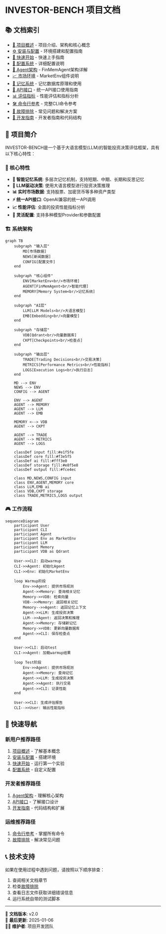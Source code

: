 # INVESTOR-BENCH 项目文档

## 📚 文档索引

- [📖 项目概述](./01-project-overview.md) - 项目介绍、架构和核心概念
- [⚙️ 安装与配置](./02-installation-setup.md) - 环境搭建和配置指南  
- [🚀 快速开始](./03-quick-start.md) - 快速上手指南
- [🔧 配置系统](./04-configuration.md) - 详细配置说明
- [🤖 Agent架构](./05-agent-architecture.md) - FinMemAgent架构详解
- [📈 市场环境](./06-market-environment.md) - MarketEnv组件说明
- [🧠 记忆系统](./07-memory-system.md) - 记忆数据库原理和使用
- [🔌 API接口](./08-api-interfaces.md) - 统一API接口使用指南
- [📊 评估指标](./09-evaluation-metrics.md) - 性能评估和指标分析
- [🛠️ 命令行参考](./10-cli-reference.md) - 完整CLI命令参考
- [🐛 故障排除](./11-troubleshooting.md) - 常见问题和解决方案
- [🔬 开发指南](./12-development-guide.md) - 开发者指南和代码结构

## 🎯 项目简介

INVESTOR-BENCH是一个基于大语言模型(LLM)的智能投资决策评估框架，具有以下核心特性：

### 🌟 核心特性

- **🧠 智能记忆系统**: 多层次记忆机制，支持短期、中期、长期和反思记忆
- **🤖 LLM驱动决策**: 使用大语言模型进行投资决策推理
- **📊 实时市场数据**: 支持股票、加密货币等多种资产类型  
- **⚡ 统一API接口**: OpenAI兼容的统一API调用
- **📈 性能评估**: 全面的投资性能指标分析
- **🔧 灵活配置**: 支持多种模型Provider和参数配置

### 🏗️ 系统架构

```mermaid
graph TB
    subgraph "输入层"
        MD[市场数据]
        NEWS[新闻数据]
        CONFIG[配置文件]
    end
    
    subgraph "核心组件"
        ENV[MarketEnv<br/>市场环境]
        AGENT[FinMemAgent<br/>智能代理]
        MEMORY[Memory System<br/>记忆系统]
    end
    
    subgraph "AI层"
        LLM[LLM Models<br/>大语言模型]
        EMB[Embedding<br/>向量模型]
    end
    
    subgraph "存储层"
        VDB[Qdrant<br/>向量数据库]
        CKPT[Checkpoints<br/>检查点]
    end
    
    subgraph "输出层"
        TRADE[Trading Decisions<br/>交易决策]
        METRICS[Performance Metrics<br/>性能指标]
        LOGS[Execution Logs<br/>执行日志]
    end
    
    MD --> ENV
    NEWS --> ENV
    CONFIG --> AGENT
    
    ENV --> AGENT
    AGENT --> MEMORY
    AGENT --> LLM
    AGENT --> EMB
    
    MEMORY <--> VDB
    AGENT --> CKPT
    
    AGENT --> TRADE
    AGENT --> METRICS
    AGENT --> LOGS
    
    classDef input fill:#e1f5fe
    classDef core fill:#f3e5f5
    classDef ai fill:#fff3e0
    classDef storage fill:#e8f5e8
    classDef output fill:#fce4ec
    
    class MD,NEWS,CONFIG input
    class ENV,AGENT,MEMORY core
    class LLM,EMB ai
    class VDB,CKPT storage
    class TRADE,METRICS,LOGS output
```

### 🎮 工作流程

```mermaid
sequenceDiagram
    participant User
    participant CLI
    participant Agent
    participant Env as MarketEnv
    participant LLM
    participant Memory
    participant VDB as Qdrant
    
    User->>CLI: 启动warmup
    CLI->>Agent: 初始化Agent
    CLI->>Env: 初始化MarketEnv
    
    loop Warmup阶段
        Env->>Agent: 提供市场观测
        Agent->>Memory: 查询相关记忆
        Memory->>VDB: 检索向量
        VDB-->>Memory: 返回相关记忆
        Memory-->>Agent: 返回记忆上下文
        Agent->>LLM: 生成投资决策
        LLM-->>Agent: 返回决策和推理
        Agent->>Memory: 存储新记忆
        Memory->>VDB: 更新向量数据库
        Agent->>CLI: 保存检查点
    end
    
    User->>CLI: 启动test
    CLI->>Agent: 加载warmup结果
    
    loop Test阶段
        Env->>Agent: 提供市场观测
        Agent->>Memory: 查询记忆
        Agent->>LLM: 生成投资决策
        Agent->>Agent: 执行交易
        Agent->>CLI: 记录性能
    end
    
    User->>CLI: 生成评估报告
    CLI-->>User: 输出性能指标
```

## 🚀 快速导航

### 新用户推荐路径
1. [项目概述](./01-project-overview.md) - 了解基本概念
2. [安装与配置](./02-installation-setup.md) - 搭建环境
3. [快速开始](./03-quick-start.md) - 运行第一个实验
4. [配置系统](./04-configuration.md) - 自定义配置

### 开发者推荐路径  
1. [Agent架构](./05-agent-architecture.md) - 理解核心架构
2. [API接口](./08-api-interfaces.md) - 了解接口设计
3. [开发指南](./12-development-guide.md) - 代码结构和扩展

### 运维推荐路径
1. [命令行参考](./10-cli-reference.md) - 掌握所有命令
2. [故障排除](./11-troubleshooting.md) - 解决常见问题

## 📞 技术支持

如果在使用过程中遇到问题，请按照以下顺序排查：

1. 查阅相关文档章节
2. 检查[故障排除](./11-troubleshooting.md)
3. 查看日志文件获取详细错误信息
4. 运行系统自带的测试脚本

---

📝 **文档版本**: v2.0  
📅 **最后更新**: 2025-01-06  
👨‍💻 **维护者**: 项目开发团队